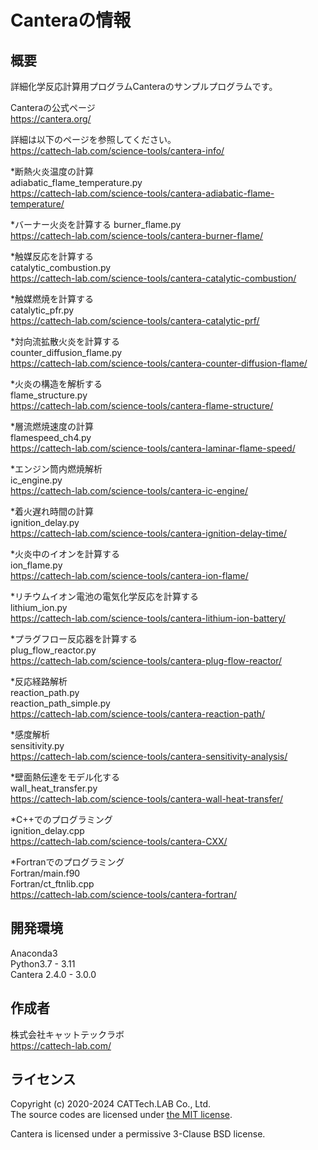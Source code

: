 # Canteraの情報
## 概要
詳細化学反応計算用プログラムCanteraのサンプルプログラムです。 

Canteraの公式ページ   
https://cantera.org/


詳細は以下のページを参照してください。   
https://cattech-lab.com/science-tools/cantera-info/

*断熱火炎温度の計算   
adiabatic_flame_temperature.py   
https://cattech-lab.com/science-tools/cantera-adiabatic-flame-temperature/

*バーナー火炎を計算する
burner_flame.py   
https://cattech-lab.com/science-tools/cantera-burner-flame/

*触媒反応を計算する   
catalytic_combustion.py   
https://cattech-lab.com/science-tools/cantera-catalytic-combustion/

*触媒燃焼を計算する   
catalytic_pfr.py   
https://cattech-lab.com/science-tools/cantera-catalytic-prf/

*対向流拡散火炎を計算する   
counter_diffusion_flame.py   
https://cattech-lab.com/science-tools/cantera-counter-diffusion-flame/

*火炎の構造を解析する   
flame_structure.py   
https://cattech-lab.com/science-tools/cantera-flame-structure/

*層流燃焼速度の計算   
flamespeed_ch4.py   
https://cattech-lab.com/science-tools/cantera-laminar-flame-speed/

*エンジン筒内燃焼解析   
ic_engine.py   
https://cattech-lab.com/science-tools/cantera-ic-engine/

*着火遅れ時間の計算   
ignition_delay.py   
https://cattech-lab.com/science-tools/cantera-ignition-delay-time/

*火炎中のイオンを計算する   
ion_flame.py   
https://cattech-lab.com/science-tools/cantera-ion-flame/

*リチウムイオン電池の電気化学反応を計算する   
lithium_ion.py   
https://cattech-lab.com/science-tools/cantera-lithium-ion-battery/

*プラグフロー反応器を計算する   
plug_flow_reactor.py   
https://cattech-lab.com/science-tools/cantera-plug-flow-reactor/

*反応経路解析   
reaction_path.py   
reaction_path_simple.py   
https://cattech-lab.com/science-tools/cantera-reaction-path/

*感度解析   
sensitivity.py   
https://cattech-lab.com/science-tools/cantera-sensitivity-analysis/

*壁面熱伝達をモデル化する   
wall_heat_transfer.py   
https://cattech-lab.com/science-tools/cantera-wall-heat-transfer/

*C++でのプログラミング   
ignition_delay.cpp   
https://cattech-lab.com/science-tools/cantera-CXX/   

*Fortranでのプログラミング   
Fortran/main.f90   
Fortran/ct_ftnlib.cpp   
https://cattech-lab.com/science-tools/cantera-fortran/  


## 開発環境
Anaconda3  
Python3.7 - 3.11  
Cantera 2.4.0 - 3.0.0   

## 作成者
株式会社キャットテックラボ  
https://cattech-lab.com/

## ライセンス
Copyright (c) 2020-2024 CATTech.LAB Co., Ltd.  
The source codes are licensed under [the MIT license](https://opensource.org/licenses/MIT).

Cantera is licensed under a permissive 3-Clause BSD license.
